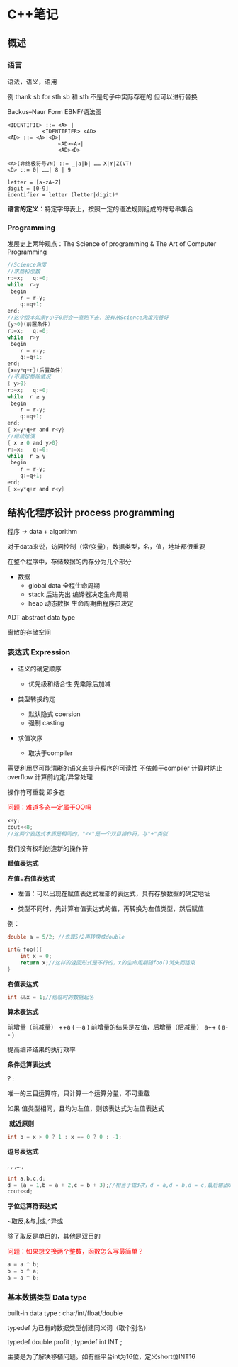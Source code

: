 # C++笔记

## 概述

### 语言

语法，语义，语用

例 thank sb for sth sb 和 sth 不是句子中实际存在的 但可以进行替换

Backus–Naur Form EBNF/语法图

```
<IDENTIFIE> ::= <A> |
	       <IDENTIFIER> <AD> 
<AD> ::= <A>|<D>|
                <AD><A>|
                <AD><D>
 
<A>(非终极符号VN) ::= _|a|b| …… X|Y|Z(VT)
<D> ::= 0| ……| 8 | 9 

letter = [a-zA-Z]
digit = [0-9]
identifier = letter (letter|digit)*
```

**语言的定义**：特定字母表上，按照一定的语法规则组成的符号串集合

### Programming

发展史上两种观点：The Science of programming & The Art of Computer Programming

```java
//Science角度
//求商和余数
r:=x;   q:=0;
while  r>y 
 begin
    r = r-y;
    q:=q+1;
end;
//这个版本如果y小于0则会一直跑下去，没有从Science角度完善好
{y>0}(前置条件)
r:=x;   q:=0;
while  r>y 
 begin
    r = r-y;
    q:=q+1;
end;
{x=y*q+r}(后置条件)
//不满足整除情况
{ y>0}
r:=x;   q:=0;
while  r ≥ y 
 begin
    r = r-y;
    q:=q+1;
end;
{ x=y*q+r and r<y}
//继续推演
{ x ≥ 0 and y>0}
r:=x;   q:=0;
while  r ≥ y 
 begin
    r = r-y;
    q:=q+1;
end;
{ x=y*q+r and r<y}
```

## 结构化程序设计 process programming

程序 -> data + algorithm

对于data来说，访问控制（常/变量），数据类型，名，值，地址都很重要

在整个程序中，存储数据的内存分为几个部分

* 数据
  * global data 全程生命周期
  * stack 后进先出 编译器决定生命周期
  * heap 动态数据 生命周期由程序员决定

ADT abstract data type 

离散的存储空间

### 表达式 Expression

* 语义的确定顺序
  * 优先级和结合性 先乘除后加减

* 类型转换约定
  * 默认隐式 coersion
  * 强制 casting 

* 求值次序
  * 取决于compiler

需要利用尽可能清晰的语义来提升程序的可读性 不依赖于compiler 计算时防止overflow 计算前约定/异常处理

操作符可重载 即多态

<font color = "red">问题：难道多态一定属于OO吗</font>

```cpp
x+y;
cout<<8;
//这两个表达式本质是相同的，"<<"是一个双目操作符，与"+"类似
```

我们没有权利创造新的操作符

**赋值表达式**

**左值=右值表达式**

* 左值：可以出现在赋值表达式左部的表达式，具有存放数据的确定地址

* 类型不同时，先计算右值表达式的值，再转换为左值类型，然后赋值

例：

```cpp
double a = 5/2; //先算5/2再转换成double

int& foo(){
    int x = 0;
    return x;//这样的返回形式是不行的，x的生命周期随foo()消失而结束
}
```

**右值表达式**

```c++
int &&x = 1;//给临时的数据起名
```

**算术表达式**

前增量（前减量）    ++a ( --a )     前增量的结果是左值，后增量（后减量）    a++ ( a-- )

提高编译结果的执行效率

**条件运算表达式**

<exp1> ? <exp2> : <exp3>

唯一的三目运算符，只计算一个运算分量，不可重载

如果<exp2> <exp3>值类型相同，且均为左值，则该表达式为左值表达式

​	**就近原则**

```cpp
int b = x > 0 ? 1 : x == 0 ? 0 : -1;
```

**逗号表达式**

<exp1> , <exp2> , <exp3>,...,<expn>

```cpp
int a,b,c,d;
d = (a = 1,b = a + 2,c = b + 3);//相当于做3次，d = a,d = b,d = c,最后输出6
cout<<d;
```

**字位运算符表达式**

~取反,&与,|或,^异或

除了取反是单目的，其他是双目的

<font color = "red">问题：如果想交换两个整数，函数怎么写最简单？</font>

```cpp
a = a ^ b;
b = b ^ a;
a = a ^ b;
```



### 基本数据类型 Data type

built-in data type : char/int/float/double

typedef 为已有的数据类型创建同义词（取个别名）

typedef double profit ;
typedef int INT ;

主要是为了解决移植问题。如有些平台int为16位，定义short位INT16